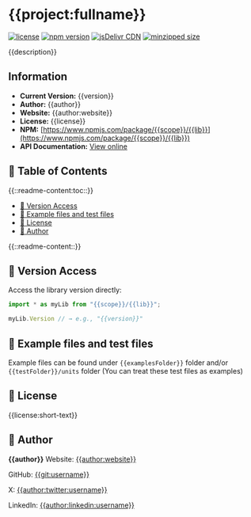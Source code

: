 <!-- 
README Template
Placeholders: {{...}} from project.settings.jsonc
Dynamic blocks: {{::command:...::}} resolved at generation time
-->

# {{project:fullname}} 

[![license](https://img.shields.io/npm/l/{{scope}}/{{lib}})](https://github.com/{{git:username}}/{{git:repository-name}}/blob/main/LICENSE)
[![npm version](https://img.shields.io/npm/v/{{scope}}/{{lib}})](https://www.npmjs.com/package/{{scope}}/{{lib}})
[![jsDelivr CDN](https://data.jsdelivr.com/v1/package/npm/{{scope}}/{{lib}}/badge)](https://www.jsdelivr.com/package/npm/{{scope}}/{{lib}})
[![minzipped size](https://badgen.net/bundlephobia/minzip/{{scope}}/{{lib}})](https://bundlephobia.com/package/{{scope}}/{{lib}})

{{description}}

## Information
- **Current Version:** {{version}}
- **Author:** {{author}}
- **Website:** {{author:website}}
- **License:** {{license}}
- **NPM:** [https://www.npmjs.com/package/{{scope}}/{{lib}}](https://www.npmjs.com/package/{{scope}}/{{lib}})
- **API Documentation:** [View online](https://{{git:username}}.github.io/{{git:repository-name}}/)

## 📖 Table of Contents

{{::readme-content:toc::}}
- [🔁 Version Access](#-version-access)
- [📂 Example files and test files](#-example-files-and-test-files)
- [📄 License](#-license)
- [🧠 Author](#-author)

{{::readme-content::}}

## 🔁 Version Access

Access the library version directly:
```js
import * as myLib from "{{scope}}/{{lib}}";

myLib.Version // → e.g., "{{version}}"
```

## 📂 Example files and test files

Example files can be found under `{{examplesFolder}}` folder and/or  `{{testFolder}}/units` folder
(You can treat these test files as examples)


## 📄 License

{{license:short-text}}

## 🧠 Author

**{{author}}**
Website: [{{author:website}}]({{author:website}})

GitHub: [{{git:username}}](https://github.com/{{git:username}})

X: [{{author:twitter:username}}](https://x.com/{{author:twitter:username}})

LinkedIn: [{{author:linkedin:username}}](https://www.linkedin.com/in/{{author:linkedin:username}})